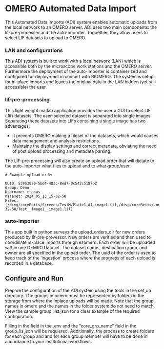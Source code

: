 # OMERO Automated Data Import

This Automated Data Imports (ADI) system enables automatic uploads from the local network to an OMERO server. ADI uses two main components: the lif-pre-processer and the auto-importer. Toguether, they allow users to select LIF datasets to upload to OMERO.

### LAN and configurations

This ADI system is built to work with a local network (LAN) which is accessible both by the microscope work stations and the OMERO server. Furthermore the deployment of the auto-importer is containerized and configured for deployment in concert with BIOMERO. The system is setup for in-place imports and leaves the original data in the LAN hidden (yet still accessible) the user.

### lif-pre-processing

This light weight matlab application provides the user a GUI to select LIF (.lif) datasets. The user-selected dataset is separated into single images. Separating these datasets into LIFs containing a single image has two advantages:

- It prevents OMERO making a fileset of the datasets, which would causes data management and analysis restrictions.
- Maintains the display settings and correct metadata, obviating the need of post upload processing and metadata parsing.

The LIF-pre-processing will also create an upload order that will dictate to the auto-importer what files to upload and to what group/user.

```
# Example upload order

UUID: 539b3030-5bd4-483c-8ed7-0c542c5187b2
Group: Demo
Username: rrosas
Dataset: 2024_05_13_15-32-58
Files: [/divg/coreReits/Screens/TestM/Plate1_A1_image1.tif,/divg/coreReits/.omerodata/2024/05/13/15-32-58/Test__image1__image1.lif]

```

### auto-importer

This app built in python surveys the upload_orders_dir for new orders produced by lif-pre-provessor. New orders are verified and then used to coordinate in-place imports through ezomero. Each order will be uploaded within one OEMRO Dataset. The dataset name , destination group, and owner are all specified in the upload order. The uuid of the order is used to keep track of the 'ingestion' process where the progress of each upload is recorded in a database.

## Configure and Run

Prepare the configuration of the ADI system using the tools in the set_up directory. The groups in omero must be represented by folders in the storage from where the inplace uploads will be made. Note that the group names in omero and the names in the folder system do not need to match. View the sample group_list.json for a clear example of the required configuration.

Filling in the field in the .env and the "core_grp_name" field in the group_lis.json will be requiered. Additionally, the process to create folders for each group and and for each group member will have to be done in accordance to your institutional workflows.
